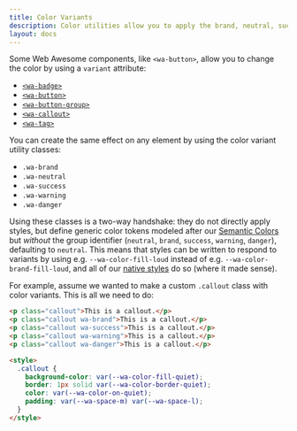 ```yaml
---
title: Color Variants
description: Color utilities allow you to apply the brand, neutral, success, warning, and danger colors from your theme to any element.
layout: docs
---
```


Some Web Awesome components, like `<wa-button>`, allow you to change the color by using a `variant` attribute:

- [`<wa-badge>`](/docs/components/badge)
- [`<wa-button>`](/docs/components/button)
- [`<wa-button-group>`](/docs/components/button-group)
- [`<wa-callout>`](/docs/components/callout)
- [`<wa-tag>`](/docs/components/tag)

You can create the same effect on any element by using the color variant utility classes:

- `.wa-brand`
- `.wa-neutral`
- `.wa-success`
- `.wa-warning`
- `.wa-danger`

Using these classes is a two-way handshake:
they do not directly apply styles, but define generic color tokens modeled after our [Semantic Colors](/docs/tokens/color/#semantic-colors) but _without_ the group identifier (`neutral`, `brand`, `success`, `warning`, `danger`), defaulting to `neutral`.
This means that styles can be written to respond to variants by using e.g. `--wa-color-fill-loud` instead of e.g. `--wa-color-brand-fill-loud`,
and all of our [native styles](/docs/utilities/native/) do so (where it made sense).

For example, assume we wanted to make a custom `.callout` class with color variants.
This is all we need to do:

```html { .example }
<p class="callout">This is a callout.</p>
<p class="callout wa-brand">This is a callout.</p>
<p class="callout wa-success">This is a callout.</p>
<p class="callout wa-warning">This is a callout.</p>
<p class="callout wa-danger">This is a callout.</p>

<style>
  .callout {
    background-color: var(--wa-color-fill-quiet);
    border: 1px solid var(--wa-color-border-quiet);
    color: var(--wa-color-on-quiet);
    padding: var(--wa-space-m) var(--wa-space-l);
  }
</style>
```
